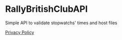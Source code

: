 # RallyBritishClubAPI
Simple API to validate stopwatchs' times and host files

[Privacy Policy](privacypolicy.html)
